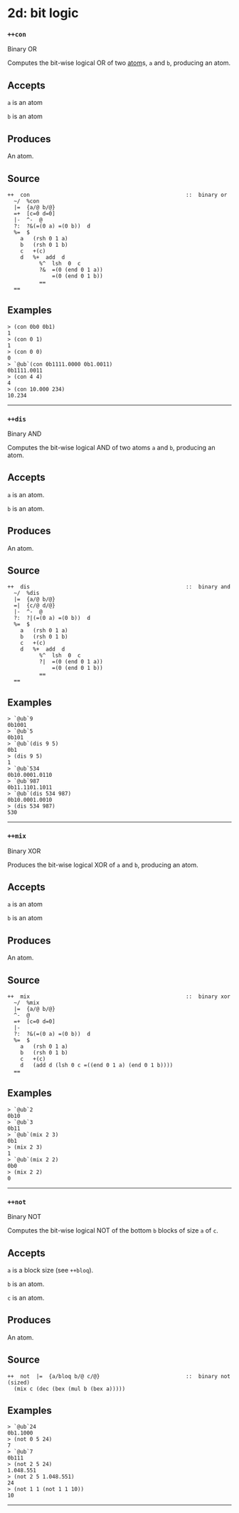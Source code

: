 # 2d: bit logic
### `++con`

Binary OR

Computes the bit-wise logical OR of two [atom]()s, `a` and `b`, producing an
atom.

Accepts
-------

`a` is an atom

`b` is an atom

Produces
--------

An atom.

Source
------

    ++  con                                                 ::  binary or
      ~/  %con
      |=  {a/@ b/@}
      =+  [c=0 d=0]
      |-  ^-  @
      ?:  ?&(=(0 a) =(0 b))  d
      %=  $
        a   (rsh 0 1 a)
        b   (rsh 0 1 b)
        c   +(c)
        d   %+  add  d
              %^  lsh  0  c
              ?&  =(0 (end 0 1 a))
                  =(0 (end 0 1 b))
              ==
      ==

Examples
--------

    > (con 0b0 0b1)
    1
    > (con 0 1)
    1
    > (con 0 0)
    0
    > `@ub`(con 0b1111.0000 0b1.0011)
    0b1111.0011    
    > (con 4 4)
    4
    > (con 10.000 234)
    10.234



***
### `++dis`

Binary AND

Computes the bit-wise logical AND of two atoms `a` and `b`, producing an
atom.

Accepts
-------

`a` is an atom.

`b` is an atom.

Produces
--------

An atom.

Source
------

    ++  dis                                                 ::  binary and
      ~/  %dis
      |=  {a/@ b/@}
      =|  {c/@ d/@}
      |-  ^-  @
      ?:  ?|(=(0 a) =(0 b))  d
      %=  $
        a   (rsh 0 1 a)
        b   (rsh 0 1 b)
        c   +(c)
        d   %+  add  d
              %^  lsh  0  c
              ?|  =(0 (end 0 1 a))
                  =(0 (end 0 1 b))
              ==
      ==

Examples
--------

    > `@ub`9
    0b1001
    > `@ub`5
    0b101
    > `@ub`(dis 9 5)
    0b1
    > (dis 9 5)
    1
    > `@ub`534
    0b10.0001.0110
    > `@ub`987
    0b11.1101.1011
    > `@ub`(dis 534 987)
    0b10.0001.0010
    > (dis 534 987)
    530



***
### `++mix`

Binary XOR

Produces the bit-wise logical XOR of `a` and `b`, producing an atom.

Accepts
-------

`a` is an atom

`b` is an atom

Produces
--------

An atom.

Source
------

    ++  mix                                                 ::  binary xor
      ~/  %mix
      |=  {a/@ b/@}
      ^-  @
      =+  [c=0 d=0]
      |-
      ?:  ?&(=(0 a) =(0 b))  d
      %=  $
        a   (rsh 0 1 a)
        b   (rsh 0 1 b)
        c   +(c)
        d   (add d (lsh 0 c =((end 0 1 a) (end 0 1 b))))
      ==

Examples
--------

    > `@ub`2
    0b10
    > `@ub`3
    0b11
    > `@ub`(mix 2 3)
    0b1
    > (mix 2 3)
    1
    > `@ub`(mix 2 2)
    0b0
    > (mix 2 2)
    0



***
### `++not`

Binary NOT

Computes the bit-wise logical NOT of the bottom `b` blocks of size `a`
of `c`.

Accepts
-------

`a` is a block size (see `++bloq`).

`b` is an atom.

`c` is an atom.

Produces
--------

An atom. 

Source
------

    ++  not  |=  {a/bloq b/@ c/@}                           ::  binary not (sized)
      (mix c (dec (bex (mul b (bex a)))))


Examples
--------

    > `@ub`24
    0b1.1000
    > (not 0 5 24)
    7
    > `@ub`7
    0b111
    > (not 2 5 24)
    1.048.551
    > (not 2 5 1.048.551)
    24
    > (not 1 1 (not 1 1 10))
    10



***
